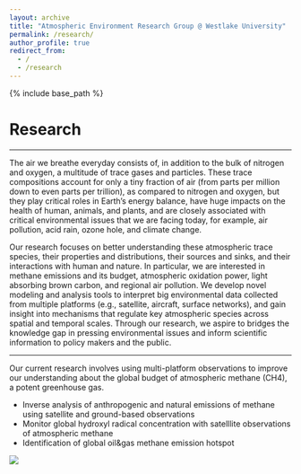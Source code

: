 ```yaml
---
layout: archive
title: "Atmospheric Environment Research Group @ Westlake University"
permalink: /research/
author_profile: true
redirect_from:
  - /
  - /research
---
```

{% include base_path %}

# Research 
---

The air we breathe everyday consists of, in addition to the bulk of nitrogen and oxygen, a multitude of trace gases and particles. These trace compositions account for only a tiny fraction of air (from parts per million down to even parts per trillion), as compared to nitrogen and oxygen, but they play critical roles in Earth’s energy balance, have huge impacts on the health of human, animals, and plants, and are closely associated with critical environmental issues that we are facing today, for example, air pollution, acid rain, ozone hole, and climate change.

Our research focuses on better understanding these atmospheric trace species, their properties and distributions, their sources and sinks, and their interactions with human and nature. In particular, we are interested in methane emissions and its budget, atmospheric oxidation power, light absorbing brown carbon, and regional air pollution. We develop novel modeling and analysis tools to interpret big environmental data collected from multiple platforms (e.g., satellite, aircraft, surface networks), and gain insight into mechanisms that regulate key atmospheric species across spatial and temporal scales. Through our research, we aspire to bridges the knowledge gap in pressing environmental issues and inform scientific information to policy makers and the public. 

*********************************************

Our current research involves using multi-platform observations to improve our understanding about the global budget of atmospheric methane (CH4), a potent greenhouse gas.

* Inverse analysis of anthropogenic and natural emissions of methane using satellite and ground-based observations
* Monitor global hydroxyl radical concentration with satelllite observations of atmospheric methane 
* Identification of global oil&gas methane emission hotspot

<img src='/images/foo-bar-identity.jpg'>